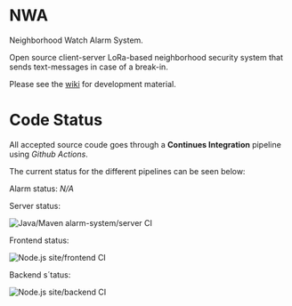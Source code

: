 # NWA

Neighborhood Watch Alarm System. 

Open source client-server LoRa-based neighborhood security system that sends text-messages in case of a break-in.

Please see the [wiki](https://github.com/simoneengelbr/nwa/wiki) for development material.

# Code Status

All accepted source coude goes through a **Continues Integration** pipeline using *Github Actions*.

The current status for the different pipelines can be seen below:

Alarm status:
*N/A*

Server status:

![Java/Maven alarm-system/server CI](https://github.com/simoneengelbr/nwa/workflows/Java/Maven%20alarm-system/server%20CI/badge.svg)

Frontend status:

![Node.js site/frontend CI](https://github.com/simoneengelbr/nwa/workflows/Node.js%20site/frontend%20CI/badge.svg)

Backend s´tatus:

![Node.js site/backend CI](https://github.com/simoneengelbr/nwa/workflows/Node.js%20site/backend%20CI/badge.svg)
